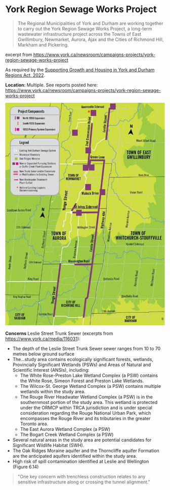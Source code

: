# York Region Sewage Works Project

> The Regional Municipalities of York and Durham are working together to carry out the York Region Sewage Works Project, a long-term wastewater infrastructure project across the Towns of East Gwillimbury, Newmarket, Aurora, Ajax and the Cities of Richmond Hill, Markham and Pickering.

excerpt from https://www.york.ca/newsroom/campaigns-projects/york-region-sewage-works-project

As required by the [Supporting Growth and Housing in York and Durham Regions Act, 2022](https://ero.ontario.ca/notice/019-6192#:~:text=To%20support%20More%20Homes%20Built,the%20needs%20of%20all%20Ontarians.).

**Location:** Multiple. See reports posted here: https://www.york.ca/newsroom/campaigns-projects/york-region-sewage-works-project

![](YR_SewageWorksProject_Map1.png)


**Concerns** Leslie Street Trunk Sewer (excerpts from https://www.york.ca/media/116031):

- The depth of the Leslie Street Trunk Sewer sewer ranges from 10 to 70 metres below ground surface
- The...study area contains ecologically significant forests, wetlands, Provincially Significant Wetlands (PSWs) and Areas of Natural and Scientific Interest (ANSIs), including:
  - The White Rose-Preston Lake Wetland Complex (a PSW) contains the White Rose, Simeon Forest and Preston Lake Wetlands. 
  - The Wilcox-St. George Wetland Complex (a PSW) contains multiple wetlands within the study area.
  - The Rouge River Headwater Wetland Complex (a PSW) is in the southernmost portion of the study area. This wetland is protected under the ORMCP within TRCA jurisdiction and is under special consideration regarding the Rouge National Urban Park, which encompasses the Rouge River and its tributaries in the greater Toronto area.
  - The East Aurora Wetland Complex (a PSW)
  - The Bogart Creek Wetland Complex (a PSW)
- Several natural areas in the study area are potential candidates for Significant Wildlife Habitat (SWH).
- The Oak Ridges Moraine aquifer and the Thorncliffe aquifer Formation are the anticipated aquifers identified within the study area.
- High risk of spill contamination identified at Leslie and Wellington (Figure 6.14)

> "One key concern with trenchless construction relates to any sensitive infrastructure along or crossing the tunnel
alignment."